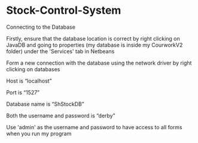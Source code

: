 # Stock-Control-System
Connecting to the Database

Firstly, ensure that the database location is correct by right clicking on JavaDB and going to properties (my database is inside my CourworkV2 folder) under the 'Services' tab in Netbeans

Form a new connection with the database using the network driver by right clicking on databases

Host is “localhost”

Port is “1527”

Database name is “ShStockDB”

Both the username and password is “derby”

Use 'admin' as the username and password to have access to all forms when you run my program
